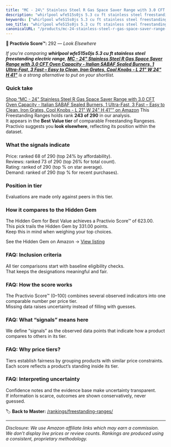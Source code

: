 ```yaml
---
title: "MC - 24\" Stainless Steel R Gas Space Saver Range with 3.0 CFT Oven Capacity - Italian SABAF Sealed Burners, 1 Ultra-Fast, 3 Fast – Easy to Clean, Iron Grates, Cool Knobs - L 21\" W 24\" H 41\""
description: "whirlpool wfe515s0js 5.3 cu ft stainless steel freestanding electric range: Data-driven ranking using the Practivio Score™. Positioned by quality, value, deman…"
keywords: ["whirlpool wfe515s0js 5.3 cu ft stainless steel freestanding electric range"]
seo_title: "whirlpool wfe515s0js 5.3 cu ft stainless steel freestanding electric range — Look Elsewhere (2025)"
canonicalURL: "/products/mc-24-stainless-steel-r-gas-space-saver-range-with-30-cft-oven-capacity-italian-sabaf-sealed-burners-1-ultra-fast-3-fast-easy-to-clean-iron-grates-cool-knobs-l-21-w-24-h-41-B0F3ZLJCYZ/"
---
```


**🚫 Practivio Score™:** 292 — _Look Elsewhere_


*If you're comparing **whirlpool wfe515s0js 5.3 cu ft stainless steel freestanding electric range**, **[MC - 24" Stainless Steel R Gas Space Saver Range with 3.0 CFT Oven Capacity - Italian SABAF Sealed Burners, 1 Ultra-Fast, 3 Fast – Easy to Clean, Iron Grates, Cool Knobs - L 21" W 24" H 41"](https://www.amazon.com/dp/B0F3ZLJCYZ?tag=practivio-20)** is a strong alternative to put on your shortlist.*
### Quick take
[Shop “MC - 24" Stainless Steel R Gas Space Saver Range with 3.0 CFT Oven Capacity - Italian SABAF Sealed Burners, 1 Ultra-Fast, 3 Fast – Easy to Clean, Iron Grates, Cool Knobs - L 21" W 24" H 41"” on Amazon](https://www.amazon.com/dp/B0F3ZLJCYZ?tag=practivio-20)
This Freestanding Ranges holds rank **243 of 290** in our analysis.  
It appears in the **Best Value tier** of comparable Freestanding Rangeses.  
Practivio suggests you **look elsewhere**, reflecting its position within the dataset.

### What the signals indicate
Price: ranked 68 of 290 (top 24% by affordability).  
Reviews: ranked 73 of 290 (top 26% for total count).  
Rating: ranked  of 290 (top % on star average).  
Demand: ranked  of 290 (top % for recent purchases).

### Position in tier
Evaluations are made only against peers in this tier.

### How it compares to the Hidden Gem
The Hidden Gem for Best Value achieves a Practivio Score™ of 623.00.  
This pick trails the Hidden Gem by 331.00 points.  
Keep this in mind when weighing your top choices.  

See the Hidden Gem on Amazon → [View listing](https://www.amazon.com/dp/B09JKLY86J?tag=practivio-20)

### FAQ: Inclusion criteria
All tier comparisons start with baseline eligibility checks.  
That keeps the designations meaningful and fair.

### FAQ: How the score works
The Practivio Score™ (0–100) combines several observed indicators into one comparable number per price tier.  
Missing data raises uncertainty instead of filling with guesses.

### FAQ: What “signals” means here
We define “signals” as the observed data points that indicate how a product compares to others in its tier.

### FAQ: Why price tiers?
Tiers establish fairness by grouping products with similar price constraints.  
Each score reflects a product’s standing inside its tier.

### FAQ: Interpreting uncertainty
Confidence notes and the evidence base make uncertainty transparent.  
If information is scarce, outcomes are shown conservatively, never guessed.


🏷️ **Back to Master:** [/rankings/freestanding-ranges/](/rankings/freestanding-ranges/)

---
_Disclosure: We use Amazon affiliate links which may earn a commission. We don’t display live prices or review counts. Rankings are produced using a consistent, proprietary methodology._
